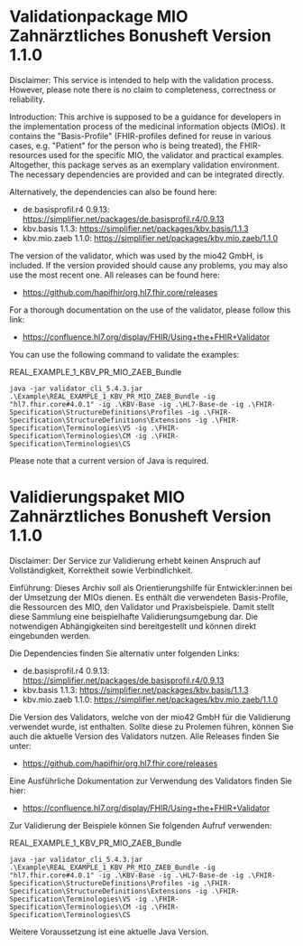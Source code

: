 # Validationpackage MIO Zahnärztliches Bonusheft Version 1.1.0

Disclaimer:
This service is intended to help with the validation process. However, please note there is no claim to completeness, correctness or reliability. 

Introduction:
This archive is supposed to be a guidance for developers in the implementation process of the medicinal information objects (MIOs). It contains the "Basis-Profile" (FHIR-profiles defined for reuse in various cases, e.g. "Patient" for the person who is being treated), the FHIR-resources used for the specific MIO, the validator and practical examples. Altogether, this package serves as an exemplary validation environment. The necessary dependencies are provided and can be integrated directly. 

Alternatively, the dependencies can also be found here:
- de.basisprofil.r4 0.9.13: https://simplifier.net/packages/de.basisprofil.r4/0.9.13
- kbv.basis 1.1.3: https://simplifier.net/packages/kbv.basis/1.1.3
- kbv.mio.zaeb 1.1.0: https://simplifier.net/packages/kbv.mio.zaeb/1.1.0

The version of the validator, which was used by the mio42 GmbH, is included. If the version provided should cause any problems, you may also use the most recent one. All releases can be found here:
- https://github.com/hapifhir/org.hl7.fhir.core/releases

For a thorough documentation on the use of the validator, please follow this link:
- https://confluence.hl7.org/display/FHIR/Using+the+FHIR+Validator

You can use the following command to validate the examples:

REAL_EXAMPLE_1_KBV_PR_MIO_ZAEB_Bundle
```
java -jar validator_cli_5.4.3.jar .\Example\REAL_EXAMPLE_1_KBV_PR_MIO_ZAEB_Bundle -ig "hl7.fhir.core#4.0.1" -ig .\KBV-Base -ig .\HL7-Base-de -ig .\FHIR-Specification\StructureDefinitions\Profiles -ig .\FHIR-Specification\StructureDefinitions\Extensions -ig .\FHIR-Specification\Terminologies\VS -ig .\FHIR-Specification\Terminologies\CM -ig .\FHIR-Specification\Terminologies\CS
```

Please note that a current version of Java is required.


# Validierungspaket MIO Zahnärztliches Bonusheft Version 1.1.0

Disclaimer: 
Der Service zur Validierung erhebt keinen Anspruch auf Vollständigkeit, Korrektheit sowie Verbindlichkeit.

Einführung:
Dieses Archiv soll als Orientierungshilfe für Entwickler:innen bei der Umsetzung der MIOs dienen. 
Es enthält die verwendeten Basis-Profile, die Ressourcen des MIO, den Validator und Praxisbeispiele. Damit stellt diese Sammlung eine beispielhafte Validierungsumgebung dar. Die notwendigen Abhängigkeiten sind bereitgestellt und können direkt eingebunden werden.

Die Dependencies finden Sie alternativ unter folgenden Links:
- de.basisprofil.r4 0.9.13: https://simplifier.net/packages/de.basisprofil.r4/0.9.13
- kbv.basis 1.1.3: https://simplifier.net/packages/kbv.basis/1.1.3
- kbv.mio.zaeb 1.1.0: https://simplifier.net/packages/kbv.mio.zaeb/1.1.0

Die Version des Validators, welche von der mio42 GmbH für die Validierung verwendet wurde, ist enthalten. Sollte diese zu Prolemen führen, können Sie auch die aktuelle  Version des Validators nutzen. Alle Releases finden Sie unter: 
- https://github.com/hapifhir/org.hl7.fhir.core/releases

Eine Ausführliche Dokumentation zur Verwendung des Validators finden Sie hier:
- https://confluence.hl7.org/display/FHIR/Using+the+FHIR+Validator

Zur Validierung der Beispiele können Sie folgenden Aufruf verwenden:

REAL_EXAMPLE_1_KBV_PR_MIO_ZAEB_Bundle
```
java -jar validator_cli_5.4.3.jar .\Example\REAL_EXAMPLE_1_KBV_PR_MIO_ZAEB_Bundle -ig "hl7.fhir.core#4.0.1" -ig .\KBV-Base -ig .\HL7-Base-de -ig .\FHIR-Specification\StructureDefinitions\Profiles -ig .\FHIR-Specification\StructureDefinitions\Extensions -ig .\FHIR-Specification\Terminologies\VS -ig .\FHIR-Specification\Terminologies\CM -ig .\FHIR-Specification\Terminologies\CS
```

Weitere Voraussetzung ist eine aktuelle Java Version.